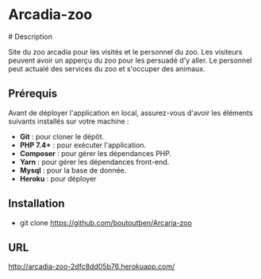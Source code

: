 # Arcadia-zoo

# Description 

Site du zoo arcadia pour les visités et le personnel du zoo. Les visiteurs peuvent avoir un apperçu du zoo pour les persuadé d'y aller. Le personnel peut actualé des services du zoo et s'occuper des animaux. 

## Prérequis

Avant de déployer l'application en local, assurez-vous d'avoir les éléments suivants installés sur votre machine :

- **Git** : pour cloner le dépôt.
- **PHP 7.4+** : pour exécuter l'application.
- **Composer** : pour gérer les dépendances PHP.
- **Yarn** : pour gérer les dépendances front-end.
- **Mysql** : pour la base de donnée.
- **Heroku** : pour déployer

## Installation 

- git clone https://github.com/boutoutben/Arcaria-zoo


## URL 

http://arcadia-zoo-2dfc8dd05b76.herokuapp.com/